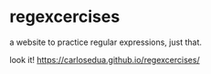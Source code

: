 # regexcercises
a website to practice regular expressions, just that.

look it! https://carlosedua.github.io/regexcercises/
